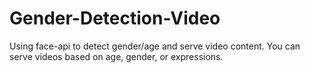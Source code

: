 # Gender-Detection-Video
 Using face-api to detect gender/age and serve video content. You can serve videos based on age, gender, or expressions. 
